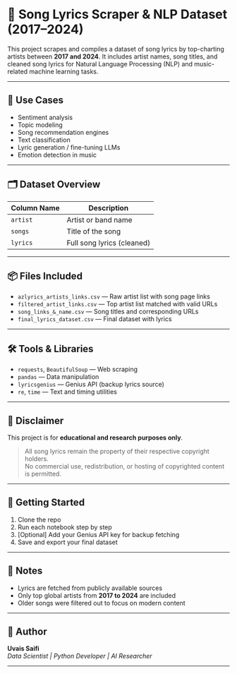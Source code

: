 # 🎵 Song Lyrics Scraper & NLP Dataset (2017–2024)

This project scrapes and compiles a dataset of song lyrics by top-charting artists between **2017 and 2024**. It includes artist names, song titles, and cleaned song lyrics for Natural Language Processing (NLP) and music-related machine learning tasks.

---

## 🧠 Use Cases

- Sentiment analysis  
- Topic modeling  
- Song recommendation engines  
- Text classification  
- Lyric generation / fine-tuning LLMs  
- Emotion detection in music

---

## 🗂️ Dataset Overview

| Column Name | Description |
|-------------|-------------|
| `artist`    | Artist or band name |
| `songs`     | Title of the song |
| `lyrics`    | Full song lyrics (cleaned) |

---

## 📦 Files Included

- `azlyrics_artists_links.csv` — Raw artist list with song page links  
- `filtered_artist_links.csv` — Top artist list matched with valid URLs  
- `song_links_&_name.csv` — Song titles and corresponding URLs  
- `final_lyrics_dataset.csv` — Final dataset with lyrics

---

## 🛠️ Tools & Libraries

- `requests`, `BeautifulSoup` — Web scraping  
- `pandas` — Data manipulation  
- `lyricsgenius` — Genius API (backup lyrics source)  
- `re`, `time` — Text and timing utilities

---

## 🔐 Disclaimer

This project is for **educational and research purposes only**.

> All song lyrics remain the property of their respective copyright holders.  
> No commercial use, redistribution, or hosting of copyrighted content is permitted.

---

## 🚀 Getting Started

1. Clone the repo  
2. Run each notebook step by step  
3. [Optional] Add your Genius API key for backup fetching  
4. Save and export your final dataset

---

## 📌 Notes

- Lyrics are fetched from publicly available sources
- Only top global artists from **2017 to 2024** are included
- Older songs were filtered out to focus on modern content

---

## 📣 Author

**Uvais Saifi**  
_Data Scientist | Python Developer | AI Researcher_

---

